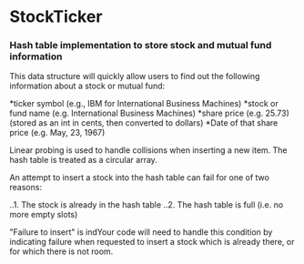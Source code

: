 # StockTicker
### Hash table implementation to store stock and mutual fund information

This data structure will quickly allow users to find out the following information about a stock or mutual fund:

*ticker symbol (e.g., IBM for International Business Machines)
*stock or fund name (e.g. International Business Machines)
*share price (e.g. 25.73) (stored as an int in cents, then converted to dollars)
*Date of that share price (e.g. May, 23, 1967)

Linear probing is used to handle collisions when inserting a new item. The hash table is treated as a circular array.

An attempt to insert a stock into the hash table can fail for one of two reasons:

..1. The stock is already in the hash table
..2. The hash table is full (i.e. no more empty slots)


"Failure to insert" is indYour code will need to handle this condition by indicating failure when requested to insert a stock which is already there, or for which there is not room.


